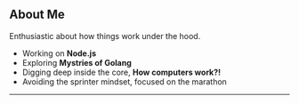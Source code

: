 ## About Me
Enthusiastic about how things work under the hood.
- Working on **Node.js**
- Exploring **Mystries of Golang**
- Digging deep inside the core, **How computers work?!**
- Avoiding the sprinter mindset, focused on the marathon

---
